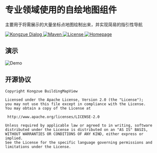 # 专业领域使用的自绘地图组件
主要用于将需展示的大量坐标点地图绘制出来，并实现简易的指引性导航

<a href="https://github.com/kongzue/BuildingMapView/">
<img src="https://img.shields.io/badge/Kongzue%20BuildingMapView-5.0.0-green.svg" alt="Kongzue Dialog">
</a>
<a href="https://bintray.com/myzchh/maven/BuildingMapView/5.0.0/link">
<img src="https://img.shields.io/badge/Maven-5.0.0-blue.svg" alt="Maven">
</a>
<a href="http://www.apache.org/licenses/LICENSE-2.0">
<img src="https://img.shields.io/badge/License-Apache%202.0-red.svg" alt="License">
</a>
<a href="http://www.kongzue.com">
<img src="https://img.shields.io/badge/Homepage-Kongzue.com-brightgreen.svg" alt="Homepage">
</a>


## 演示

![Demo](https://github.com/kongzue/Res/raw/master/app/src/main/res/mipmap-xxxhdpi/mapview_demo.gif)

## 开源协议
```
Copyright Kongzue BuildingMapView

Licensed under the Apache License, Version 2.0 (the "License");
you may not use this file except in compliance with the License.
You may obtain a copy of the License at

 http://www.apache.org/licenses/LICENSE-2.0

Unless required by applicable law or agreed to in writing, software
distributed under the License is distributed on an "AS IS" BASIS,
WITHOUT WARRANTIES OR CONDITIONS OF ANY KIND, either express or implied.
See the License for the specific language governing permissions and
limitations under the License.
```